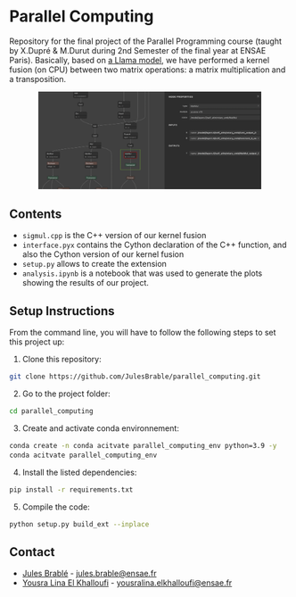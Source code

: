 # Parallel Computing
Repository for the final project of the Parallel Programming course (taught by X.Dupré &amp; M.Durut during 2nd Semester of the final year at ENSAE Paris). Basically, based on [a Llama model](https://huggingface.co/alpindale/Llama-2-7b-ONNX), we have performed a kernel fusion (on CPU) between two matrix operations: a matrix multiplication and a transposition.

<p align="center">
  <img src="https://github.com/JulesBrable/parallel_computing/blob/main/netron.png" width="400" />
</p>

## Contents

* `sigmul.cpp` is the C++ version of our kernel fusion
* `interface.pyx` contains the Cython declaration of the C++ function, and also the Cython version of our kernel fusion
* `setup.py` allows to create the extension
* `analysis.ipynb` is a notebook that was used to generate the plots showing the results of our project.

## Setup Instructions

From the command line, you will have to follow the following steps to set this project up:

1. Clone this repository:

```bash
git clone https://github.com/JulesBrable/parallel_computing.git
```

2. Go to the project folder:
```bash
cd parallel_computing
```

3. Create and activate conda environnement:
   
```bash
conda create -n conda acitvate parallel_computing_env python=3.9 -y
conda acitvate parallel_computing_env
```

4. Install the listed dependencies:
   
```bash
pip install -r requirements.txt
```

5. Compile the code:

```bash
python setup.py build_ext --inplace
```

## Contact

* [Jules Brablé](https://github.com/JulesBrable) - jules.brable@ensae.fr
* [Yousra Lina El Khalloufi]() - yousralina.elkhalloufi@ensae.fr

